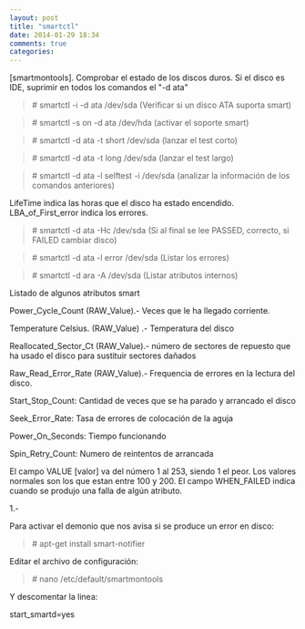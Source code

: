 ```yaml
---
layout: post
title: "smartctl"
date: 2014-01-29 18:34
comments: true
categories: 
---
```

[smartmontools]. Comprobar el estado de los discos duros. Si el disco es IDE, suprimir en todos los comandos el "-d ata"

>\# smartctl -i -d ata /dev/sda (Verificar si un disco ATA suporta smart)

>\# smartctl -s on -d ata /dev/hda (activar el soporte smart)

>\# smartctl -d ata -t short /dev/sda (lanzar el test corto)

>\# smartctl -d ata -t long /dev/sda  (lanzar el test largo)

>\# smartctl -d ata -l selftest -i /dev/sda (analizar la información de los comandos anteriores)

LifeTime indica las horas que el disco ha estado encendido. LBA_of_First_error indica los errores.

>\# smartctl -d ata -Hc /dev/sda (Si al final se lee PASSED, correcto, si FAILED cambiar disco)

>\# smartctl -d ata -l error /dev/sda (Listar los errores)

>\# smartctl -d ara -A /dev/sda (Listar atributos internos)

Listado de algunos atributos smart

Power_Cycle_Count (RAW_Value).- Veces que le ha llegado   corriente.

Temperature Celsius. (RAW_Value) .- Temperatura del disco

Reallocated_Sector_Ct (RAW_Value).-  número de sectores de repuesto que ha usado el disco para sustituir sectores dañados

Raw_Read_Error_Rate (RAW_Value).- Frequencia de errores en la lectura del disco.

Start_Stop_Count: Cantidad de veces que se ha parado y arrancado el disco

Seek_Error_Rate: Tasa de errores de colocación de la aguja

Power_On_Seconds: Tiempo funcionando

Spin_Retry_Count: Numero de reintentos de arrancada

El campo VALUE [valor] va del número 1 al 253, siendo 1 el peor. Los valores normales son los que estan entre 100 y 200. El campo WHEN_FAILED indica cuando se produjo una falla de algún atributo.

1.-

Para activar el demonio que nos avisa si se produce un error en disco:

>\# apt-get install smart-notifier

Editar el archivo de configuración:

>\# nano /etc/default/smartmontools

Y descomentar la linea:

start_smartd=yes


